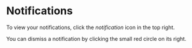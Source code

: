 # Notifications

To view your notifications, click the <i class="fas fa-lg fa-fw fa-bell"><span class="visually-hidden">notification</span></i> icon in the top right.

You can dismiss a notification by clicking the small red circle on its right.
